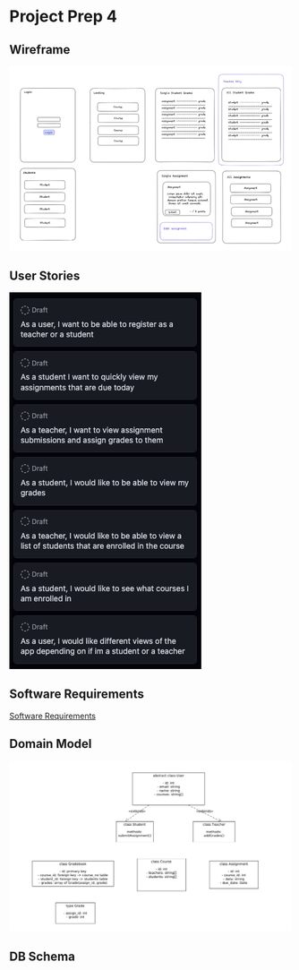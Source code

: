 # Project Prep 4

## Wireframe

![nah](wireframe.png)

## User Stories

![nah](userStories.png)

## Software Requirements

[Software Requirements](Software_Requirements.md)

## Domain Model

![nah](domain.png)

## DB Schema

